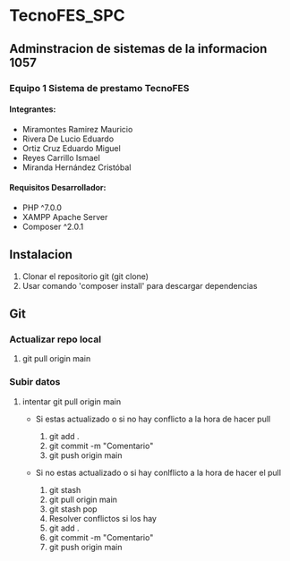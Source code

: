 # TecnoFES_SPC
## Adminstracion de sistemas de la informacion 1057
### Equipo 1 Sistema de prestamo TecnoFES
#### Integrantes:
* Miramontes Ramirez Mauricio
* Rivera De Lucio Eduardo
* Ortiz Cruz Eduardo Miguel
* Reyes Carrillo Ismael
* Miranda Hernández Cristóbal

#### Requisitos Desarrollador:
* PHP ^7.0.0
* XAMPP Apache Server
* Composer ^2.0.1

## Instalacion
1. Clonar el repositorio git (git clone)
2. Usar comando 'composer install' para descargar dependencias

## Git
### Actualizar repo local
1. git pull origin main

### Subir datos
1. intentar git pull origin main

    * Si estas actualizado o si no hay conflicto a la hora de hacer pull

        1. git add . 
        2. git commit -m "Comentario"
        3. git push origin main

    * Si no estas actualizado o si hay conlflicto a la hora de hacer el pull

        1. git stash
        2. git pull origin main
        3. git stash pop
        4. Resolver conflictos si los hay 
        5. git add . 
        6. git commit -m "Comentario"
        7. git push origin main


